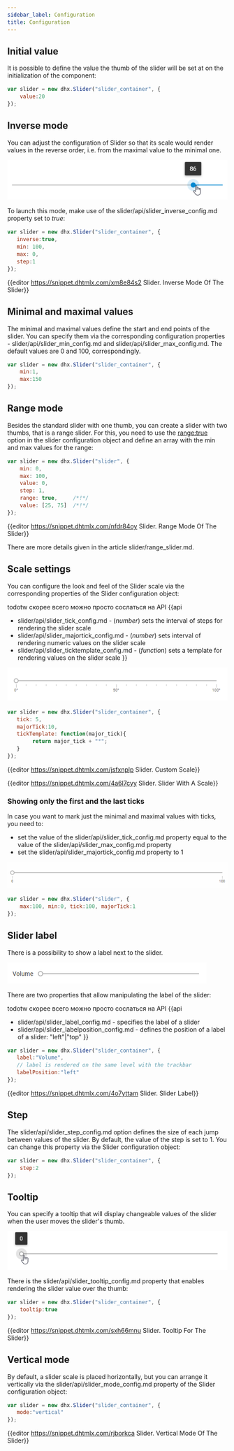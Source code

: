 ```yaml
---
sidebar_label: Configuration
title: Configuration
---          
```


Initial value
---------------

It is possible to define the value the thumb of the slider will be set at on the initialization of the component:

~~~js
var slider = new dhx.Slider("slider_container", { 
    value:20
});
~~~

Inverse mode
------------

You can adjust the configuration of Slider so that its scale would render values in the reverse order, i.e. from the maximal value to the minimal one.

![](../assets/slider/inverse_mode.png)

To launch this mode, make use of the slider/api/slider_inverse_config.md property set to *true*:

~~~js
var slider = new dhx.Slider("slider_container", { 
   inverse:true,
   min: 100,
   max: 0,
   step:1
});
~~~

{{editor	https://snippet.dhtmlx.com/xm8e84s2	Slider. Inverse Mode Of The Slider}}


Minimal and maximal values
------------------------------------------

The minimal and maximal values define the start and end points of the slider. You can specify them via the corresponding configuration properties - slider/api/slider_min_config.md and slider/api/slider_max_config.md. The default values are 0 and 100, correspondingly.

~~~js
var slider = new dhx.Slider("slider_container", { 
    min:1,
    max:150
});
~~~

Range mode
------------------

Besides the standard slider with one thumb, you can create a slider with two thumbs, that is a range slider. For this, you need to use the [range:true](slider/api/slider_range_config.md) option in the slider configuration object and
define an array with the min and max values for the range:

~~~js
var slider = new dhx.Slider("slider", {
    min: 0,
    max: 100,
    value: 0,
    step: 1,
    range: true,     /*!*/
    value: [25, 75]  /*!*/
});
~~~

{{editor	https://snippet.dhtmlx.com/nfdr84oy	Slider. Range Mode Of The Slider}}

There are more details given in the article slider/range_slider.md.

Scale settings
-----------------

You can configure the look and feel of the Slider scale via the corresponding properties of the Slider configuration object:

todotw скорее всего можно просто сослаться на API
{{api
- slider/api/slider_tick_config.md - (<i>number</i>) sets the interval of steps for rendering the slider scale 
- slider/api/slider_majortick_config.md - (<i>number</i>) sets interval of rendering numeric values on the slider scale
- slider/api/slider_ticktemplate_config.md - (<i>function</i>) sets a template for rendering values on the slider scale 
}}


![](../assets/slider/scale.png)

~~~js
var slider = new dhx.Slider("slider_container", { 
   tick: 5,
   majorTick:10,
   tickTemplate: function(major_tick){
        return major_tick + "°";
   } 
});
~~~

{{editor	https://snippet.dhtmlx.com/jsfxnplp	Slider. Custom Scale}}

{{editor	https://snippet.dhtmlx.com/4a6l7cyy	Slider. Slider With A Scale}}

### Showing only the first and the last ticks

In case you want to mark just the minimal and maximal values with ticks, you need to: 

- set the value of the slider/api/slider_tick_config.md property equal to the value of the slider/api/slider_max_config.md property
- set the slider/api/slider_majortick_config.md property to 1

![](../assets/slider/min_max_ticks_only.png)

~~~js
var slider = new dhx.Slider("slider", { 
    max:100, min:0, tick:100, majorTick:1
});
~~~

Slider label
-------------

There is a possibility to show a label next to the slider. 

![](../assets/slider/slider_label.png)

There are two properties that allow manipulating the label of the slider: 

todotw скорее всего можно просто сослаться на API
{{api
- slider/api/slider_label_config.md - specifies the label of a slider
- slider/api/slider_labelposition_config.md - defines the position of a label of a slider: "left"|"top"
}}

~~~js
var slider = new dhx.Slider("slider_container", { 
   label:"Volume",
   // label is rendered on the same level with the trackbar
   labelPosition:"left"
});
~~~

{{editor	https://snippet.dhtmlx.com/4o7yttam	Slider. Slider Label}}

Step  
-----------------

The slider/api/slider_step_config.md option defines the size of each jump between values of the slider. By default, the value of the step is set to 1. You can change this property via the Slider configuration object:

~~~js
var slider = new dhx.Slider("slider_container", { 
    step:2
});
~~~

Tooltip
--------------------

You can specify a tooltip that will display changeable values of the slider when the user moves the slider's thumb. 

![](../assets/slider/tooltip.png)

There is the slider/api/slider_tooltip_config.md property that enables rendering the slider value over the thumb:

~~~js
var slider = new dhx.Slider("slider_container", { 
    tooltip:true
});
~~~

{{editor	https://snippet.dhtmlx.com/sxh66mnu	Slider. Tooltip For The Slider}}

Vertical mode
---------------

By default, a slider scale is placed horizontally, but you can arrange it vertically via the slider/api/slider_mode_config.md property of the Slider configuration object:

~~~js
var slider = new dhx.Slider("slider_container", { 
   mode:"vertical"
});
~~~

{{editor	https://snippet.dhtmlx.com/rjborkca	Slider. Vertical Mode Of The Slider}}



